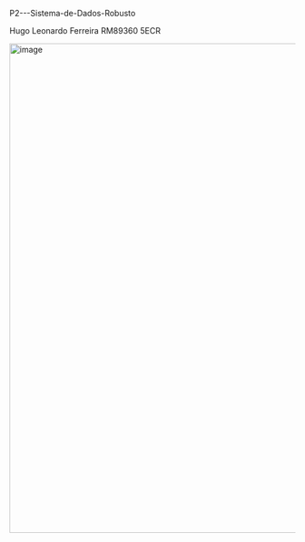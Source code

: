 P2---Sistema-de-Dados-Robusto

Hugo Leonardo Ferreira RM89360 5ECR 


<img width="1598" height="861" alt="image" src="https://github.com/user-attachments/assets/e7fa6891-e59a-4420-9526-7b245f7294b3" />


